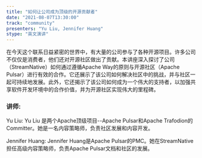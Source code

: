 ```yaml
---
title: "如何让公司成为顶级的开源贡献者"
date: "2021-08-07T13:30:00" 
track: "community"
presenters: "Yu Liu, Jennifer Huang"
stype: "英文演讲"
---
```

在今天这个联系日益紧密的世界中，有大量的公司参与了各种开源项目。许多公司不仅仅是消费者，他们还对开源社区做出了贡献。本讲座深入探讨了公司（StreamNative）如何通过遵循Apache Way的原则与开源社区（Apache Pulsar）进行有效的合作。它还展示了该公司如何解决社区中的挑战，并与社区一起可持续地发展。此外，它还揭示了该公司如何成为一个伟大的支持者，以加强共享软件开发环境中的合作价值，并为开源社区实现伟大的里程碑。
 ### 讲师: 
 Yu Liu: Yu Liu 是两个Apache顶级项目--Apache Pulsar和Apache Trafodion的Committer。她是一名内容策略师，负责社区发展和内容开发。

Jennifer Huang: Jennifer Huang是Apache Pulsar的PMC。她在StreamNative担任高级内容策略师，负责Apache Pulsar文档和社区的发展。
